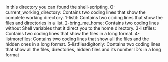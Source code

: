 In this directory you can found the shell-scripting.
0-current_working_directory: Contains two coding lines that show the complete working directory.
1-listit: Contains two coding lines that show the files and directories in a list.
2-bring_me_home: Contains two coding lines without Shell variables that it direct you to the home directory.
3-listfiles: Contains two coding lines that show the files in a long format.
4-listmorefiles: Contains two coding lines that show all the files and the hidden ones in a long format.
5-listfilesdigitonly: Contains two coding lines that show all the files, directories, hidden files and its number ID's in a long format
